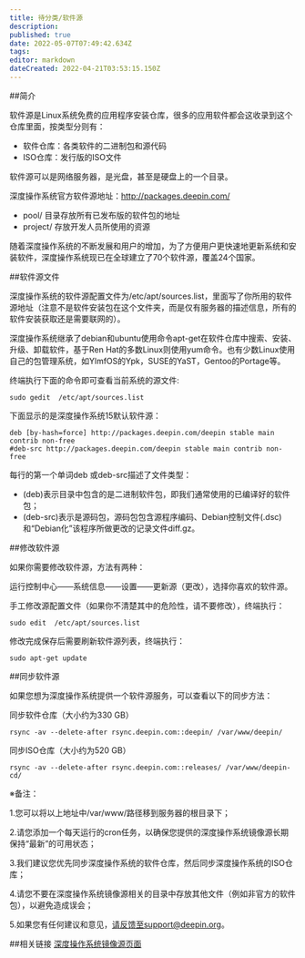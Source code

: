 ```yaml
---
title: 待分类/软件源
description: 
published: true
date: 2022-05-07T07:49:42.634Z
tags: 
editor: markdown
dateCreated: 2022-04-21T03:53:15.150Z
---
```


##简介

软件源是Linux系统免费的应用程序安装仓库，很多的应用软件都会这收录到这个仓库里面，按类型分则有：

- 软件仓库：各类软件的二进制包和源代码
- ISO仓库：发行版的ISO文件

软件源可以是网络服务器，是光盘，甚至是硬盘上的一个目录。

深度操作系统官方软件源地址：http://packages.deepin.com/

- pool/    目录存放所有已发布版的软件包的地址
- project/    存放开发人员所使用的资源

随着深度操作系统的不断发展和用户的增加，为了方便用户更快速地更新系统和安装软件，深度操作系统现已在全球建立了70个软件源，覆盖24个国家。

##软件源文件

深度操作系统的软件源配置文件为/etc/apt/sources.list，里面写了你所用的软件源地址（注意不是软件安装包在这个文件夹，而是仅有服务器的描述信息，所有的软件安装获取还是需要联网的）。

深度操作系统继承了debian和ubuntu使用命令apt-get在软件仓库中搜索、安装、升级、卸载软件，基于Ren Hat的多数Linux则使用yum命令。也有少数Linux使用自己的包管理系统，如YlmfOS的Ypk，SUSE的YaST，Gentoo的Portage等。

终端执行下面的命令即可查看当前系统的源文件:

    sudo gedit  /etc/apt/sources.list

下面显示的是深度操作系统15默认软件源：

    deb [by-hash=force] http://packages.deepin.com/deepin stable main contrib non-free
    #deb-src http://packages.deepin.com/deepin stable main contrib non-free

每行的第一个单词deb 或deb-src描述了文件类型：

- (deb)表示目录中包含的是二进制软件包，即我们通常使用的已编译好的软件包；
- (deb-src)表示是源码包，源码包包含源程序编码、Debian控制文件(.dsc)和“Debian化”该程序所做更改的记录文件diff.gz。

##修改软件源

如果你需要修改软件源，方法有两种：

运行控制中心——系统信息——设置——更新源（更改），选择你喜欢的软件源。

手工修改源配置文件（如果你不清楚其中的危险性，请不要修改），终端执行：

    sudo edit  /etc/apt/sources.list

修改完成保存后需要刷新软件源列表，终端执行：

    sudo apt-get update

##同步软件源

如果您想为深度操作系统提供一个软件源服务，可以查看以下的同步方法：

同步软件仓库（大小约为330 GB）

    rsync -av --delete-after rsync.deepin.com::deepin/ /var/www/deepin/

同步ISO仓库（大小约为520 GB）

    rsync -av --delete-after rsync.deepin.com::releases/ /var/www/deepin-cd/

※备注： 

1.您可以将以上地址中/var/www/路径移到服务器的根目录下；

2.请您添加一个每天运行的cron任务，以确保您提供的深度操作系统镜像源长期保持“最新”的可用状态；

3.我们建议您优先同步深度操作系统的软件仓库，然后同步深度操作系统的ISO仓库；

4.请您不要在深度操作系统镜像源相关的目录中存放其他文件（例如非官方的软件包），以避免造成误会；

5.如果您有任何建议和意见，请反馈至support@deepin.org。

##相关链接
[深度操作系统镜像源页面](http://www.deepin.org/mirror.html)